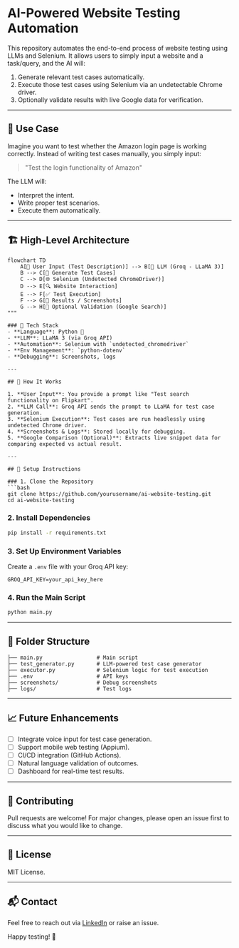 # AI-Powered Website Testing Automation

This repository automates the end-to-end process of website testing using LLMs and Selenium. It allows users to simply input a website and a task/query, and the AI will:

1. Generate relevant test cases automatically.
2. Execute those test cases using Selenium via an undetectable Chrome driver.
3. Optionally validate results with live Google data for verification.

---

## 📌 Use Case
Imagine you want to test whether the Amazon login page is working correctly. Instead of writing test cases manually, you simply input:

> "Test the login functionality of Amazon"

The LLM will:
- Interpret the intent.
- Write proper test scenarios.
- Execute them automatically.
---

## 🏗️ High-Level Architecture

```mermaid
flowchart TD
    A[📝 User Input (Test Description)] --> B[🤖 LLM (Groq - LLaMA 3)]
    B --> C[🧪 Generate Test Cases]
    C --> D[🌐 Selenium (Undetected ChromeDriver)]
    D --> E[🔍 Website Interaction]
    E --> F[✅ Test Execution]
    F --> G[📸 Results / Screenshots]
    G --> H[🧠 Optional Validation (Google Search)]
""" 

### 🧩 Tech Stack
- **Language**: Python 🐍
- **LLM**: LLaMA 3 (via Groq API)
- **Automation**: Selenium with `undetected_chromedriver`
- **Env Management**: `python-dotenv`
- **Debugging**: Screenshots, logs

---

## 🚀 How It Works

1. **User Input**: You provide a prompt like "Test search functionality on Flipkart".
2. **LLM Call**: Groq API sends the prompt to LLaMA for test case generation.
3. **Selenium Execution**: Test cases are run headlessly using undetected Chrome driver.
4. **Screenshots & Logs**: Stored locally for debugging.
5. **Google Comparison (Optional)**: Extracts live snippet data for comparing expected vs actual result.

---

## 🔧 Setup Instructions

### 1. Clone the Repository
```bash
git clone https://github.com/yourusername/ai-website-testing.git
cd ai-website-testing
```

### 2. Install Dependencies
```bash
pip install -r requirements.txt
```

### 3. Set Up Environment Variables
Create a `.env` file with your Groq API key:
```
GROQ_API_KEY=your_api_key_here
```

### 4. Run the Main Script
```bash
python main.py
```

---

## 📂 Folder Structure
```
├── main.py                 # Main script
├── test_generator.py       # LLM-powered test case generator
├── executor.py             # Selenium logic for test execution
├── .env                    # API keys
├── screenshots/            # Debug screenshots
├── logs/                   # Test logs
```

---

## 📈 Future Enhancements
- [ ] Integrate voice input for test case generation.
- [ ] Support mobile web testing (Appium).
- [ ] CI/CD integration (GitHub Actions).
- [ ] Natural language validation of outcomes.
- [ ] Dashboard for real-time test results.

---

## 🤝 Contributing
Pull requests are welcome! For major changes, please open an issue first to discuss what you would like to change.

---

## 📜 License
MIT License.

---

## 📬 Contact
Feel free to reach out via [LinkedIn](https://www.linkedin.com/in/satyam-gupta-41606a28a/) or raise an issue.

Happy testing! 🎯

